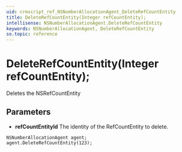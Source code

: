 ```yaml
---
uid: crmscript_ref_NSNumberAllocationAgent_DeleteRefCountEntity
title: DeleteRefCountEntity(Integer refCountEntity);
intellisense: NSNumberAllocationAgent.DeleteRefCountEntity
keywords: NSNumberAllocationAgent, DeleteRefCountEntity
so.topic: reference
---
```


# DeleteRefCountEntity(Integer refCountEntity);

Deletes the NSRefCountEntity
  
## Parameters

* **refCountEntityId** The identity of the RefCountEntity to delete.

```crmscript
NSNumberAllocationAgent agent;
agent.DeleteRefCountEntity(123);
```


